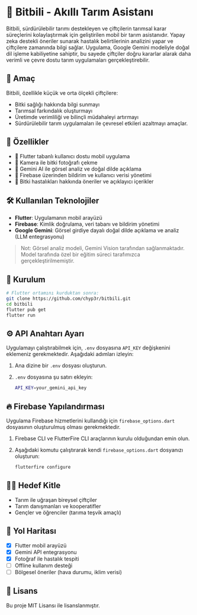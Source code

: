 # 🌾 Bitbili - Akıllı Tarım Asistanı

Bitbili, sürdürülebilir tarımı destekleyen ve çiftçilerin tarımsal karar süreçlerini kolaylaştırmak için geliştirilen mobil bir tarım asistanıdır. Yapay zeka destekli öneriler sunarak hastalık belirtilerinin analizini yapar ve çiftçilere zamanında bilgi sağlar. Uygulama, Google Gemini modeliyle doğal dil işleme kabiliyetine sahiptir, bu sayede çiftçiler doğru kararlar alarak daha verimli ve çevre dostu tarım uygulamaları gerçekleştirebilir.

## 🎯 Amaç

Bitbili, özellikle küçük ve orta ölçekli çiftçilere:

- Bitki sağlığı hakkında bilgi sunmayı
- Tarımsal farkındalık oluşturmayı
- Üretimde verimliliği ve bilinçli müdahaleyi artırmayı
- Sürdürülebilir tarım uygulamaları ile çevresel etkileri azaltmayı amaçlar.


## 🚀 Özellikler

- 📱 Flutter tabanlı kullanıcı dostu mobil uygulama
- 📸 Kamera ile bitki fotoğrafı çekme
- 🧠 Gemini AI ile görsel analiz ve doğal dilde açıklama
- 🔔 Firebase üzerinden bildirim ve kullanıcı verisi yönetimi
- 🌿 Bitki hastalıkları hakkında öneriler ve açıklayıcı içerikler

## 🛠️ Kullanılan Teknolojiler

- **Flutter**: Uygulamanın mobil arayüzü
- **Firebase**: Kimlik doğrulama, veri tabanı ve bildirim yönetimi
- **Google Gemini**: Görsel girdiye dayalı doğal dilde açıklama ve analiz (LLM entegrasyonu)

> Not: Görsel analiz modeli, Gemini Vision tarafından sağlanmaktadır. Model tarafında özel bir eğitim süreci tarafımızca gerçekleştirilmemiştir.

## 🔧 Kurulum

```bash
# Flutter ortamını kurduktan sonra:
git clone https://github.com/chyp3r/bitbili.git
cd bitbili
flutter pub get
flutter run
 ```
 
## ⚙️ API Anahtarı Ayarı

Uygulamayı çalıştırabilmek için, `.env` dosyasına `API_KEY` değişkenini eklemeniz gerekmektedir. Aşağıdaki adımları izleyin:

1. Ana dizine bir `.env` dosyası oluşturun.
2. `.env` dosyasına şu satırı ekleyin:

   ```bash
   API_KEY=your_gemini_api_key
   ```

## 🔥 Firebase Yapılandırması

Uygulama Firebase hizmetlerini kullandığı için `firebase_options.dart` dosyasının oluşturulmuş olması gerekmektedir.

1. Firebase CLI ve FlutterFire CLI araçlarının kurulu olduğundan emin olun.
2. Aşağıdaki komutu çalıştırarak kendi `firebase_options.dart` dosyanızı oluşturun:

   ```bash
   flutterfire configure
   ```

## 👨‍🌾 Hedef Kitle

- Tarım ile uğraşan bireysel çiftçiler  
- Tarım danışmanları ve kooperatifler  
- Gençler ve öğrenciler (tarıma teşvik amaçlı)  

## 📌 Yol Haritası

- [x] Flutter mobil arayüzü  
- [x] Gemini API entegrasyonu  
- [x] Fotoğraf ile hastalık tespiti  
- [ ] Offline kullanım desteği  
- [ ] Bölgesel öneriler (hava durumu, iklim verisi)  

## 📄 Lisans

Bu proje MIT Lisansı ile lisanslanmıştır.
